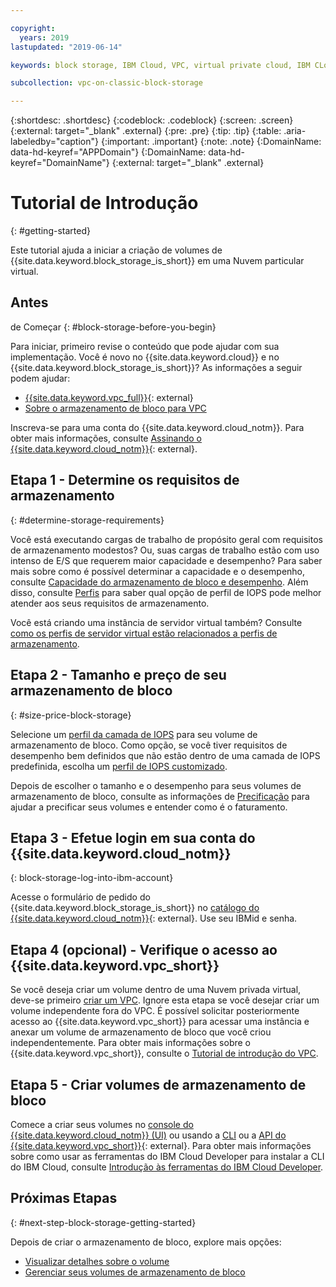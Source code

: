 ```yaml
---

copyright:
  years: 2019
lastupdated: "2019-06-14"

keywords: block storage, IBM Cloud, VPC, virtual private cloud, IBM CLoud, volume, data storage, classic, virtual server

subcollection: vpc-on-classic-block-storage

---
```

{:shortdesc: .shortdesc}
{:codeblock: .codeblock}
{:screen: .screen}
{:external: target="_blank" .external}
{:pre: .pre}
{:tip: .tip}
{:table: .aria-labeledby="caption"}
{:important: .important}
{:note: .note}
{:DomainName: data-hd-keyref="APPDomain"}
{:DomainName: data-hd-keyref="DomainName"}
{:external: target="_blank" .external}

# Tutorial de Introdução
{: #getting-started}

Este tutorial ajuda a iniciar a criação de volumes de {{site.data.keyword.block_storage_is_short}} em uma Nuvem particular virtual.

## Antes
de Começar
{: #block-storage-before-you-begin}

Para iniciar, primeiro revise o conteúdo que pode ajudar com sua implementação. Você é novo no {{site.data.keyword.cloud}} e no {{site.data.keyword.block_storage_is_short}}? As informações a seguir podem ajudar:

* [{{site.data.keyword.vpc_full}}](https://www.ibm.com/cloud/vpc){: external}
* [Sobre o armazenamento de bloco para VPC](/docs/vpc-on-classic-block-storage?topic=vpc-on-classic-block-storage-block-storage-about)

Inscreva-se para uma conta do {{site.data.keyword.cloud_notm}}. Para obter mais informações, consulte [Assinando o {{site.data.keyword.cloud_notm}}](https://cloud.ibm.com/docs/account?topic=account-signup#signup){: external}.

## Etapa 1 - Determine os requisitos de armazenamento
{: #determine-storage-requirements}

Você está executando cargas de trabalho de propósito geral com requisitos de armazenamento modestos? Ou, suas cargas de trabalho estão com uso intenso de E/S que requerem maior capacidade e desempenho? Para saber mais sobre como é possível determinar a capacidade e o desempenho, consulte [Capacidade do armazenamento de bloco e desempenho](/docs/vpc-on-classic-block-storage?topic=vpc-on-classic-block-storage-capacity-performance). Além disso, consulte [Perfis](/docs/vpc-on-classic-block-storage?topic=vpc-on-classic-block-storage-block-storage-profiles) para saber qual opção de perfil de IOPS pode melhor atender aos seus requisitos de armazenamento. 

Você está criando uma instância de servidor virtual também? Consulte [como os perfis de servidor virtual estão relacionados a perfis de armazenamento](/docs/vpc-on-classic-block-storage?topic=vpc-on-classic-block-storage-block-storage-profiles#vsi-profiles-relate-to-storage).

## Etapa 2 - Tamanho e preço de seu armazenamento de bloco
{: #size-price-block-storage}

Selecione um [perfil da camada de IOPS](/docs/vpc-on-classic-block-storage?topic=vpc-on-classic-block-storage-block-storage-profiles#tiers) para seu volume de armazenamento de bloco. Como opção, se você tiver requisitos de desempenho bem definidos que não estão dentro de uma camada de IOPS predefinida, escolha um [perfil de IOPS customizado](/docs/vpc-on-classic-block-storage?topic=vpc-on-classic-block-storage-block-storage-profiles#custom). 

Depois de escolher o tamanho e o desempenho para seus volumes de armazenamento de bloco, consulte as informações de [Precificação](/docs/vpc-on-classic?topic=vpc-on-classic-block-storage-pricing) para ajudar a precificar seus volumes e entender como é o faturamento.

## Etapa 3 - Efetue login em sua conta do {{site.data.keyword.cloud_notm}}
{: block-storage-log-into-ibm-account}

Acesse o formulário de pedido do {{site.data.keyword.block_storage_is_short}} no [catálogo do {{site.data.keyword.cloud_notm}}](https://{DomainName}/catalog){: external}. Use seu IBMid e senha.

## Etapa 4 (opcional) - Verifique o acesso ao {{site.data.keyword.vpc_short}}

Se você deseja criar um volume dentro de uma Nuvem privada virtual, deve-se primeiro [criar um VPC](/docs/vpc-on-classic?topic=vpc-on-classic-creating-a-vpc-using-the-ibm-cloud-console). Ignore esta etapa se você desejar criar um volume independente fora do VPC. É possível solicitar posteriormente acesso ao {{site.data.keyword.vpc_short}} para acessar uma instância e anexar um volume de armazenamento de bloco que você criou independentemente. Para obter mais informações sobre o {{site.data.keyword.vpc_short}}, consulte o [Tutorial de introdução do VPC](/docs/vpc-on-classic?topic=vpc-on-classic-getting-started).

## Etapa 5 - Criar volumes de armazenamento de bloco

Comece a criar seus volumes no [console do {{site.data.keyword.cloud_notm}} (UI)](/docs/vpc-on-classic-block-storage?topic=vpc-on-classic-block-storage-creating-block-storage) ou usando a [CLI](/docs/vpc-on-classic-block-storage?topic=vpc-on-classic-block-storage-creating-block-storage-cli) ou a [API do {{site.data.keyword.vpc_short}}](https://{DomainName}/apidocs/vpc-on-classic#create-a-volume){: external}. Para obter mais informações sobre como usar as ferramentas do IBM Cloud Developer para instalar a CLI do IBM Cloud, consulte [Introdução às ferramentas do IBM Cloud Developer](/docs/cli?topic=cloud-cli-getting-started).

## Próximas Etapas
{: #next-step-block-storage-getting-started}

Depois de criar o armazenamento de bloco, explore mais opções:

* [Visualizar detalhes sobre o volume](/docs/vpc-on-classic-block-storage?topic=vpc-on-classic-block-storage-viewing-block-storage)
* [Gerenciar seus volumes de armazenamento de bloco](/docs/vpc-on-classic-block-storage?topic=vpc-on-classic-block-storage-managing-block-storage#managing-block-storage)
